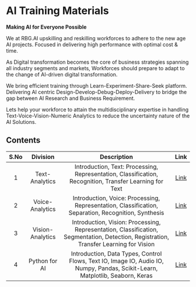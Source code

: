 # AI Training Materials
**Making AI for Everyone Possible**

We at RBG.AI upskilling and reskilling workforces to adhere to the new age AI projects. Focused in delivering high performance with optimal cost & time.

As Digital transformation becomes the core of business strategies spanning all industry segments and markets, Workforces should prepare to adapt to the change of AI-driven digital transformation.

We bring efficient training through Learn-Experiment-Share-Seek platform. Delivering AI centric Design-Develop-Debug-Deploy-Delivery to bridge the gap between AI Research and Business Requirement.

Lets help your workforce to attain the multidisciplinary expertise in handling Text-Voice-Vision-Numeric Analytics to reduce the uncertainty nature of the AI Solutions.

## Contents

| S.No |  Division                             | Description                                                          | Link           |
|:----:|    :------------:                        |     :--------------:                                                   |    :--------:        |
| 1    | Text-Analytics   | Introduction, Text: Processing, Representation, Classification, Recognition, Transfer Learning for Text|[Link](https://github.com/rbg-research/AI-Training/tree/main/text-analytics)|
| 2    | Voice-Analytics  | Introduction, Voice: Processing, Representation, Classification, Separation, Recognition, Synthesis |[Link](https://github.com/rbg-research/AI-Training/tree/main/voice-analytics)|
| 3    | Vision-Analytics | Introduction, Vision: Processing, Representation, Classification, Segmentation, Detection, Registration, Transfer Learning for Vision |[Link](https://github.com/rbg-research/AI-Training/tree/main/vision-analytics)|
| 4    | Python for AI    |Introduction, Data Types, Control Flows, Text IO, Image IO, Audio IO, Numpy, Pandas, Scikit-Learn, Matplotlib, Seaborn, Keras|[Link](https://github.com/rbg-research/AI-Training/tree/main/python)|

